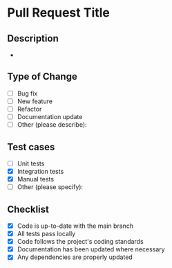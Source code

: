 # Pull Request Title

## Description
- 

## Type of Change
- [ ] Bug fix
- [ ] New feature
- [ ] Refactor
- [ ] Documentation update
- [ ] Other (please describe):

## Test cases
  - [ ] Unit tests
  - [x] Integration tests
  - [x] Manual tests
  - [ ] Other (please specify):

## Checklist
- [x] Code is up-to-date with the main branch
- [x] All tests pass locally
- [x] Code follows the project's coding standards
- [x] Documentation has been updated where necessary
- [x] Any dependencies are properly updated
